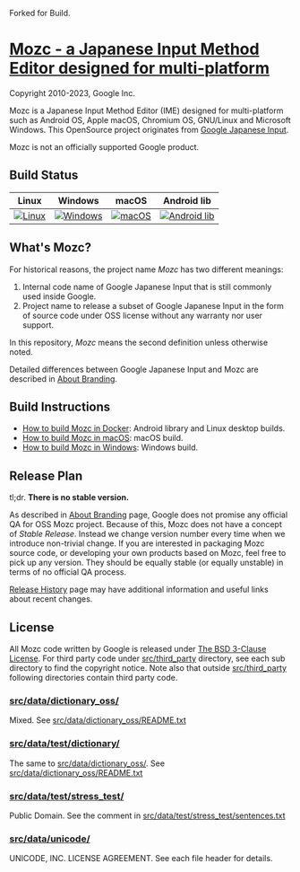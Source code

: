 Forked for Build.

[Mozc - a Japanese Input Method Editor designed for multi-platform](https://github.com/google/mozc)
===================================

Copyright 2010-2023, Google Inc.

Mozc is a Japanese Input Method Editor (IME) designed for multi-platform such as
Android OS, Apple macOS, Chromium OS, GNU/Linux and Microsoft Windows.  This
OpenSource project originates from
[Google Japanese Input](http://www.google.com/intl/ja/ime/).

Mozc is not an officially supported Google product.

Build Status
------------

| Linux | Windows | macOS | Android lib |
|:-----:|:-------:|:-----:|:-----------:|
| [![Linux](https://github.com/google/mozc/actions/workflows/linux.yaml/badge.svg)](https://github.com/google/mozc/actions/workflows/linux.yaml) | [![Windows](https://github.com/google/mozc/actions/workflows/windows.yaml/badge.svg)](https://github.com/google/mozc/actions/workflows/windows.yaml) | [![macOS](https://github.com/google/mozc/actions/workflows/macos.yaml/badge.svg)](https://github.com/google/mozc/actions/workflows/macos.yaml) | [![Android lib](https://github.com/google/mozc/actions/workflows/android.yaml/badge.svg)](https://github.com/google/mozc/actions/workflows/android.yaml) |


What's Mozc?
------------
For historical reasons, the project name *Mozc* has two different meanings:

1. Internal code name of Google Japanese Input that is still commonly used
   inside Google.
2. Project name to release a subset of Google Japanese Input in the form of
   source code under OSS license without any warranty nor user support.

In this repository, *Mozc* means the second definition unless otherwise noted.

Detailed differences between Google Japanese Input and Mozc are described in [About Branding](docs/about_branding.md).

Build Instructions
------------------

* [How to build Mozc in Docker](docs/build_mozc_in_docker.md): Android library and Linux desktop builds.
* [How to build Mozc in macOS](docs/build_mozc_in_osx.md): macOS build.
* [How to build Mozc in Windows](docs/build_mozc_in_windows.md): Windows build.

Release Plan
------------

tl;dr. **There is no stable version.**

As described in [About Branding](docs/about_branding.md) page, Google does
not promise any official QA for OSS Mozc project.  Because of this,
Mozc does not have a concept of *Stable Release*.  Instead we change version
number every time when we introduce non-trivial change.  If you are
interested in packaging Mozc source code, or developing your own products
based on Mozc, feel free to pick up any version.  They should be equally
stable (or equally unstable) in terms of no official QA process.

[Release History](docs/release_history.md) page may have additional
information and useful links about recent changes.

License
-------

All Mozc code written by Google is released under
[The BSD 3-Clause License](http://opensource.org/licenses/BSD-3-Clause).
For third party code under [src/third_party](src/third_party) directory,
see each sub directory to find the copyright notice.  Note also that
outside [src/third_party](src/third_party) following directories contain
third party code.

### [src/data/dictionary_oss/](src/data/dictionary_oss)
Mixed.
See [src/data/dictionary_oss/README.txt](src/data/dictionary_oss/README.txt)

### [src/data/test/dictionary/](src/data/test/dictionary)
The same to [src/data/dictionary_oss/](src/data/dictionary_oss).
See [src/data/dictionary_oss/README.txt](src/data/dictionary_oss/README.txt)

### [src/data/test/stress_test/](src/data/test/stress_test)
Public Domain.  See the comment in
[src/data/test/stress_test/sentences.txt](src/data/test/stress_test/sentences.txt)

### [src/data/unicode/](src/data/unicode)
UNICODE, INC. LICENSE AGREEMENT.
See each file header for details.
